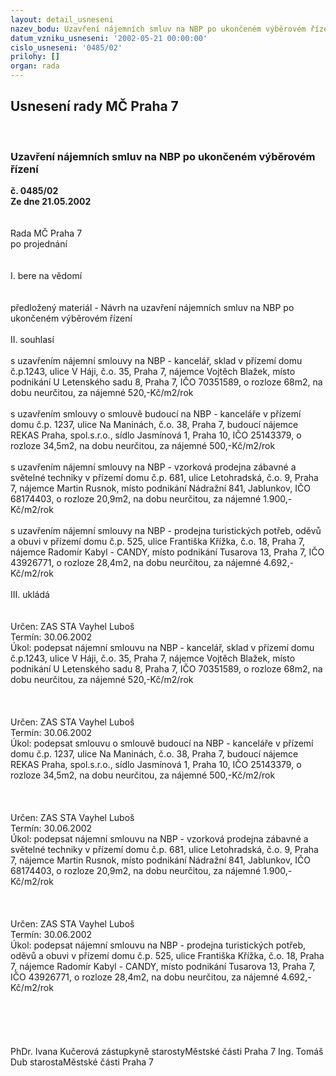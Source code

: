 ```yaml
---
layout: detail_usneseni
nazev_bodu: Uzavření nájemních smluv na NBP po ukončeném výběrovém řízení
datum_vzniku_usneseni: '2002-05-21 00:00:00'
cislo_usneseni: '0485/02'
prilohy: []
organ: rada
---
```

<div id="ucUsn_pList" class="usn">
	<span><h2>Usnesení rady MČ Praha 7 </h2>
<br></span><div class="standBody">
<span><h3>Uzavření nájemních smluv na NBP po ukončeném výběrovém řízení</h3></span><div class="center">
		<strong>č. 0485/02</strong><br>
	</div>
<div class="center">
		<strong>Ze dne 21.05.2002</strong><br><br>
	</div>
<br>Rada MČ Praha 7<br>po projednání<br><br><br>I.	bere na vědomí<br><br> <br>předložený materiál - Návrh na uzavření nájemních smluv na NBP po ukončeném výběrovém řízení<br><br>II.	souhlasí <br><br>s uzavřením nájemní smlouvy na NBP - kancelář, sklad v přízemí domu č.p.1243, ulice V Háji, č.o. 35, Praha 7, nájemce Vojtěch Blažek, místo podnikání U Letenského sadu 8, Praha 7, IČO 70351589, o rozloze 68m2, na dobu neurčitou, za nájemné 520,-Kč/m2/rok<br><br>s uzavřením smlouvy o smlouvě budoucí na NBP - kanceláře v přízemí domu č.p. 1237, ulice Na Maninách, č.o. 38, Praha 7, budoucí nájemce REKAS Praha, spol.s.r.o., sídlo Jasmínová 1, Praha 10, IČO 25143379, o rozloze 34,5m2, na dobu neurčitou, za nájemné 500,-Kč/m2/rok<br><br>s uzavřením nájemní smlouvy na NBP - vzorková prodejna zábavné a světelné techniky v přízemí domu č.p. 681, ulice Letohradská, č.o. 9, Praha 7, nájemce Martin Rusnok, místo podnikání Nádražní 841, Jablunkov, IČO 68174403, o rozloze 20,9m2, na dobu neurčitou, za nájemné 1.900,-Kč/m2/rok<br><br>s uzavřením nájemní smlouvy na NBP - prodejna turistických potřeb, oděvů a obuvi v přízemí domu č.p. 525, ulice Františka Křížka, č.o. 18, Praha 7, nájemce Radomír Kabyl - CANDY, místo podnikání Tusarova 13, Praha 7, IČO 43926771, o rozloze 28,4m2, na dobu neurčitou, za nájemné 4.692,-Kč/m2/rok<br><br>III.	ukládá <br><br> <br>Určen:	ZAS STA Vayhel Luboš<br>Termín: 30.06.2002<br>Úkol:	podepsat nájemní smlouvu na NBP - kancelář, sklad v přízemí domu č.p.1243, ulice V Háji, č.o. 35, Praha 7, nájemce Vojtěch Blažek, místo podnikání U Letenského sadu 8, Praha 7, IČO 70351589, o rozloze 68m2, na dobu neurčitou, za nájemné 520,-Kč/m2/rok<br> <br><br> <br>Určen:	ZAS STA Vayhel Luboš<br>Termín: 30.06.2002<br>Úkol:	podepsat smlouvu o smlouvě budoucí na NBP - kanceláře v přízemí domu č.p. 1237, ulice Na Maninách, č.o. 38, Praha 7, budoucí nájemce REKAS Praha, spol.s.r.o., sídlo Jasmínová 1, Praha 10, IČO 25143379, o rozloze 34,5m2, na dobu neurčitou, za nájemné 500,-Kč/m2/rok<br> <br><br> <br>Určen:	ZAS STA Vayhel Luboš<br>Termín: 30.06.2002<br>Úkol:	podepsat nájemní smlouvu na NBP - vzorková prodejna zábavné a světelné techniky v přízemí domu č.p. 681, ulice Letohradská, č.o. 9, Praha 7, nájemce Martin Rusnok, místo podnikání Nádražní 841, Jablunkov, IČO 68174403, o rozloze 20,9m2, na dobu neurčitou, za nájemné 1.900,-Kč/m2/rok<br> <br><br> <br>Určen:	ZAS STA Vayhel Luboš<br>Termín: 30.06.2002<br>Úkol:	podepsat nájemní smlouvu na NBP - prodejna turistických potřeb, oděvů a obuvi v přízemí domu č.p. 525, ulice Františka Křížka, č.o. 18, Praha 7, nájemce Radomír Kabyl - CANDY, místo podnikání Tusarova 13, Praha 7, IČO 43926771, o rozloze 28,4m2, na dobu neurčitou, za nájemné 4.692,-Kč/m2/rok<br> <br> <br><br> <br>	<br>PhDr. Ivana Kučerová zástupkyně starostyMěstské části Praha 7	Ing. Tomáš Dub starostaMěstské části Praha 7<br>	<br><br>
</div>
</div>